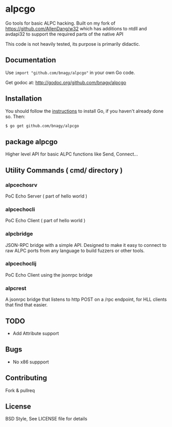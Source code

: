 # alpcgo

Go tools for basic ALPC hacking. Built on my fork of
https://github.com/AllenDang/w32 which has additions to ntdll and avdapi32 to
support the required parts of the native API

This code is not heavily tested, its purpose is primarily didactic.

## Documentation

Use `import "github.com/bnagy/alpcgo"` in your own Go code.

Get godoc at: http://godoc.org/github.com/bnagy/alpcgo

## Installation

You should follow the [instructions](https://golang.org/doc/install) to
install Go, if you haven't already done so. Then:

```bash
$ go get github.com/bnagy/alpcgo
```

## package alpcgo

Higher level API for basic ALPC functions like Send, Connect...

## Utility Commands ( cmd/ directory )

### alpcechosrv

PoC Echo Server ( part of hello world )

### alpcechocli

PoC Echo Client ( part of hello world )

### alpcbridge

JSON-RPC bridge with a simple API. Designed to make it easy to connect to raw
ALPC ports from any language to build fuzzers or other tools.

### alpcechoclij

PoC Echo Client using the jsonrpc bridge

### alpcrest

A jsonrpc bridge that listens to http POST on a /rpc endpoint, for HLL clients
that find that easier.

## TODO

- Add Attribute support

## Bugs

- No x86 suppport

## Contributing

Fork & pullreq

## License

BSD Style, See LICENSE file for details




